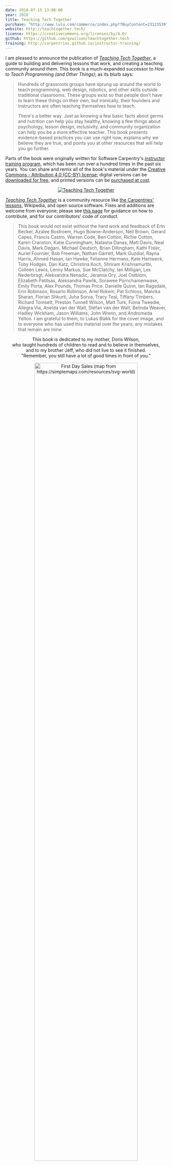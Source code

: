 ```yaml
---
date: 2018-07-15 13:00:00
year: 2018
title: Teaching Tech Together
purchase: "http://www.lulu.com/commerce/index.php?fBuyContent=23123539"
website: http://teachtogether.tech/
license: https://creativecommons.org/licenses/by/4.0/
github: https://github.com/gvwilson/teachtogether.tech
training: http://carpentries.github.io/instructor-training/
---
```


I am pleased to announce the publication of *[Teaching Tech
Together]({{page.website}})*, a guide to building and delivering
lessons that work, and creating a teaching community around them.
This book is a much-expanded successor to *How to Teach Programming
(and Other Things)*; as its blurb says:

> Hundreds of grassroots groups have sprung up around the world to
> teach programming, web design, robotics, and other skills outside
> traditional classrooms.  These groups exist so that people don't
> have to learn these things on their own, but ironically, their
> founders and instructors are often teaching themselves how to teach.
>
> There's a better way. Just as knowing a few basic facts about germs
> and nutrition can help you stay healthy, knowing a few things about
> psychology, lesson design, inclusivity, and community organization
> can help you be a more effective teacher. This book presents
> evidence-based practices you can use right now, explains why we
> believe they are true, and points you at other resources that will
> help you go further.

Parts of the book were originally written for Software Carpentry's
[instructor training program]({{page.training}}), which has been run
over a hundred times in the past six years.  You can share and remix
all of the book's material under the [Creative Commons - Attribution
4.0 (CC-BY) license]({{page.license}}); digital versions can be
[downloaded for free]({{page.website}}), and printed versions can be
[purchased at cost]({{page.purchase}}).

<div align="center">
<p>
  <a title="Teaching Tech Together" href="{{page.website}}">
    <img src="{{'/files/2018/07/t3-cover.png' | relative_url}}" alt="Teaching Tech Together" />
  </a>
</p>
</div>

*[Teaching Tech Together]({{page.website}})* is a community resource
like [the Carpentries' lessons](https://carpentries.org/), Wikipedia,
and open source software.  Fixes and additions are welcome from
everyone; please see [this page]({{page.website}}/joining.html) for
guidance on how to contribute, and for our contributors' code of
conduct.

> This book would not exist without the hard work and feedback of Erin
> Becker, Azalee Bostroem, Hugo Bowne-Anderson, Neil Brown, Gerard
> Capes, Francis Castro, Warren Code, Ben Cotton, Richie Cotton, Karen
> Cranston, Katie Cunningham, Natasha Danas, Matt Davis, Neal Davis,
> Mark Degani, Michael Deutsch, Brian Dillingham, Kathi Fisler, Auriel
> Fournier, Bob Freeman, Nathan Garrett, Mark Guzdial, Rayna Harris,
> Ahmed Hasan, Ian Hawke, Felienne Hermans, Kate Hertweck, Toby Hodges,
> Dan Katz, Christina Koch, Shriram Krishnamurthi, Colleen Lewis, Lenny
> Markus, Sue McClatchy, Ian Milligan, Lex Nederbragt, Aleksandra
> Nenadic, Jeramia Ory, Joel Ostblom, Elizabeth Patitsas, Aleksandra
> Pawlik, Sorawee Porncharoenwase, Emily Porta, Alex Pounds, Thomas
> Price, Danielle Quinn, Ian Ragsdale, Erin Robinson, Rosario Robinson,
> Ariel Rokem, Pat Schloss, Malvika Sharan, Florian Shkurti, Juha Sorva,
> Tracy Teal, Tiffany Timbers, Richard Tomsett, Preston Tunnell Wilson,
> Matt Turk, Fiona Tweedie, Allegra Via, Anelda van der Walt, Stéfan van
> der Walt, Belinda Weaver, Hadley Wickham, Jason Williams, John Wrenn,
> and Andromeda Yelton. I am grateful to them, to Lukas Blakk for the
> cover image, and to everyone who has used this material over the
> years; any mistakes that remain are mine.

<div align="center">
  <p>
    This book is dedicated to my mother, Doris Wilson,
    <br>
    who taught hundreds of children to read and to believe in themselves,
    <br>
    and to my brother Jeff, who did not live to see it finished.
    <br>
    "Remember, you still have a lot of good times in front of you."
  </p>
</div>

<div align="center">
<p>
  <img src="{{'/files/2018/07/t3-sales.svg' | relative_url}}" width="80%" alt="First Day Sales (map from https://simplemaps.com/resources/svg-world)" />
</p>
<p>
  Paperback Sales to Date.
  <br>
  (If you bought a copy and your country isn't marked, please let me know.)
</p>
</div>
